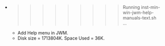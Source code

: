 * >>>>>>>>> Running inst-min-win-jwm-help-manuals-text.sh ...
  * Add Help menu in JWM.
  * Disk size = 1713804K. Space Used = 36K.

